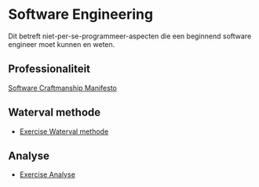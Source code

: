 # Software Engineering

Dit betreft niet-per-se-programmeer-aspecten die een beginnend software engineer moet kunnen en weten.

## Professionaliteit

[Software Craftmanship Manifesto](http://manifesto.softwarecraftsmanship.org/)

## Waterval methode

+ [Exercise Waterval methode](https://stasemsoft.github.io/softwarematerial/docs/software%20engineering/waterval%20methode/VanTekstNaarSchemaWaterval.pdf)

## Analyse

+ [Exercise Analyse](https://stasemsoft.github.io/softwarematerial/docs/software%20engineering/analyse/Analysedocument.pdf)
